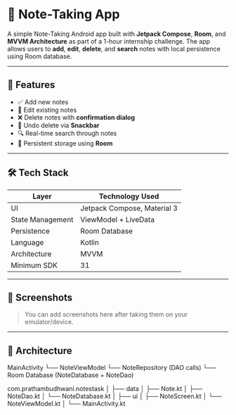 # 📝 Note-Taking App

A simple Note-Taking Android app built with **Jetpack Compose**, **Room**, and **MVVM Architecture** as part of a 1-hour internship challenge. The app allows users to **add**, **edit**, **delete**, and **search** notes with local persistence using Room database.

---

## 📱 Features

- ✅ Add new notes  
- 📝 Edit existing notes  
- ❌ Delete notes with **confirmation dialog**  
- 🔄 Undo delete via **Snackbar**
- 🔍 Real-time search through notes
- 💾 Persistent storage using **Room**

---

## 🛠 Tech Stack

| Layer            | Technology Used                        |
|------------------|----------------------------------------|
| UI               | Jetpack Compose, Material 3            |
| State Management | ViewModel + LiveData                   |
| Persistence      | Room Database                          |
| Language         | Kotlin                                 |
| Architecture     | MVVM                                   |
| Minimum SDK      | 31                                     |

---

## 📸 Screenshots

> You can add screenshots here after taking them on your emulator/device.

---

## 🧠 Architecture

MainActivity
    └── NoteViewModel
            └── NoteRepository (DAO calls)
                    └── Room Database (NoteDatabase + NoteDao)


com.prathambudhwani.notestask
│
├── data
│   ├── Note.kt
│   ├── NoteDao.kt
│   └── NoteDatabase.kt
│
├── ui
│   ├── NoteScreen.kt
│   └── NoteViewModel.kt
│
└── MainActivity.kt
